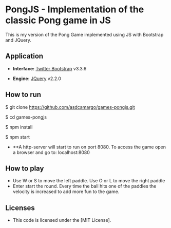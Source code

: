 # PongJS - Implementation of the classic Pong game in JS
This is my version of the Pong Game implemented using JS with Bootstrap and JQuery.

## Application

* **Interface:** [Twitter Bootstrap](http://twitter.github.com/bootstrap/) v3.3.6

* **Engine:** [JQuery]( https://github.com/jquery/jquery-dist.git) v2.2.0

## How to run

$ git clone https://github.com/asdcamargo/games-pongjs.git

$ cd games-pongjs

$ npm install

$ npm start

* **A http-server will start to run on port 8080. To access the game open a browser and go to: localhost:8080

## How to play

* Use W or S to move the left paddle. Use O or L to move the right paddle
* Enter start the round. Every time the ball hits one of the paddles the velocity is increased to add more fun to the game. 

## Licenses

* This code is licensed under the [MIT License].
